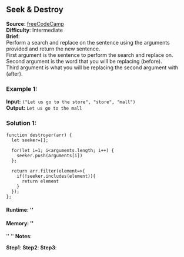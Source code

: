 ## Seek & Destroy

**Source**: [freeCodeCamp](https://www.freecodecamp.org/learn/javascript-algorithms-and-data-structures/intermediate-algorithm-scripting/seek-and-destroy)  
**Difficulty**: Intermediate   
**Brief**:     
Perform a search and replace on the sentence using the arguments provided and return the new sentence.  
First argument is the sentence to perform the search and replace on.  
Second argument is the word that you will be replacing (before).  
Third argument is what you will be replacing the second argument with (after).  

### Example 1:
**Input:** ``("Let us go to the store", "store", "mall")``   
**Output:** ``Let us go to the mall``



### Solution 1:   
```
function destroyer(arr) {
  let seeker=[];

  for(let i=1; i<arguments.length; i++) {
    seeker.push(arguments[i])
  };

  return arr.filter(element=>{
    if(!seeker.includes(element)){
      return element
    }
  });
};
```

#### Runtime: ''
####  Memory: ''
''
''
**Notes**:  

**Step1**: 
**Step2**: 
**Step3**: 

